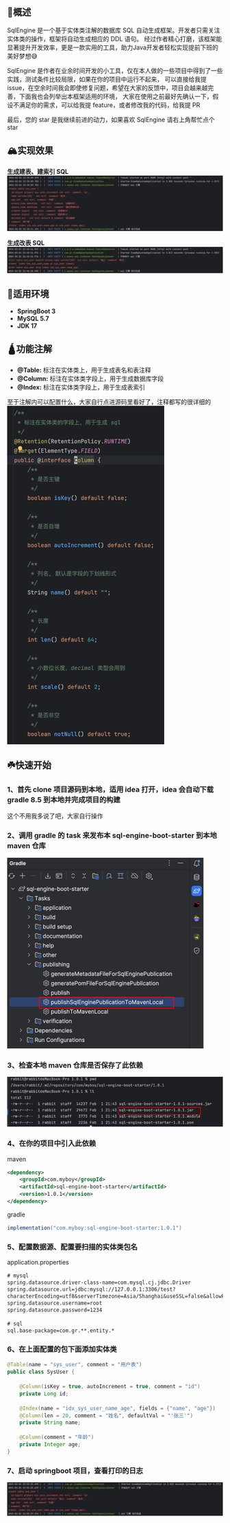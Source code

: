 <h3></h3>

## 🌈概述
SqlEngine 是一个基于实体类注解的数据库 SQL 自动生成框架。开发者只需关注实体类的操作，框架将自动生成相应的 DDL 语句。
经过作者精心打磨，该框架能显著提升开发效率，更是一款实用的工具，助力Java开发者轻松实现提前下班的美好梦想😅

SqlEngine 是作者在业余时间开发的小工具，仅在本人做的一些项目中得到了一些实践，测试条件比较局限，如果在你的项目中运行不起来，
可以直接给我提 issue，在空余时间我会即使修复问题，希望在大家的反馈中，项目会越来越完善，下面我也会列举出本框架适用的环境，
大家在使用之前最好先确认一下，假设不满足你的需求，可以给我提 feature，或者修改我的代码，给我提 PR

最后，您的 star 是我继续前进的动力，如果喜欢 SqlEngine 请右上角帮忙点个star


## 🏔️实现效果
**生成建表、建索引 SQL**
![1.png](img/1.png)

**生成改表 SQL**
![2.png](img/2.png)



## 🍬适用环境
* **SpringBoot 3**
* **MySQL 5.7**
* **JDK 17**


## 🛕功能注解
* **@Table:** 标注在实体类上，用于生成表名和表注释
* **@Column:** 标注在实体类字段上，用于生成数据库字段
* **@Index:** 标注在实体类字段上，用于生成表索引

至于注解内可以配置什么，大家自行点进源码里看好了，注释都写的很详细的
![img.png](img/6.png)

## ☘️快速开始

### 1、首先 clone 项目源码到本地，适用 idea 打开，idea 会自动下载 gradle 8.5 到本地并完成项目的构建
这个不用我多说了吧，大家自行操作

### 2、调用 gradle 的 task 来发布本 sql-engine-boot-starter 到本地 maven 仓库
![img.png](img/3.png)

### 3、检查本地 maven 仓库是否保存了此依赖
![img.png](img/4.png)

### 4、在你的项目中引入此依赖
maven
```xml
<dependency>
    <groupId>com.myboy</groupId>
    <artifactId>sql-engine-boot-starter</artifactId>
    <version>1.0.1</version>
</dependency>
```

gradle
```groovy
implementation("com.myboy:sql-engine-boot-starter:1.0.1")
```

### 5、配置数据源、配置要扫描的实体类包名
application.properties
```properties
# mysql
spring.datasource.driver-class-name=com.mysql.cj.jdbc.Driver
spring.datasource.url=jdbc:mysql://127.0.0.1:3306/test?characterEncoding=utf8&serverTimezone=Asia/Shanghai&useSSL=false&allowPublicKeyRetrieval=true&rewriteBatchedStatements=true
spring.datasource.username=root
spring.datasource.password=1234

# sql
sql.base-package=com.gr.**.entity.*
```

### 6、在上面配置的包下面添加实体类
```java
@Table(name = "sys_user", comment = "用户表")
public class SysUser {

    @Column(isKey = true, autoIncrement = true, comment = "id")
    private Long id;

    @Index(name = "idx_sys_user_name_age", fields = {"name", "age"})
    @Column(len = 20, comment = "姓名", defaultVal = "'张三'")
    private String name;

    @Column(comment = "年龄")
    private Integer age;
}
```

### 7、启动 springboot 项目，查看打印的日志
![img.png](img/5.png)